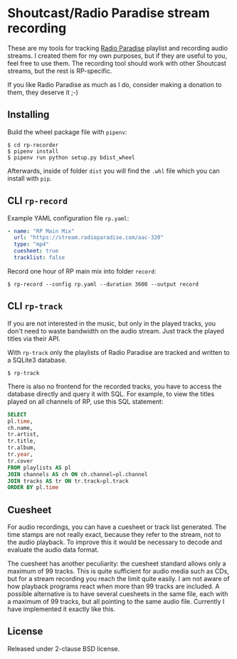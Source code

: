 # Shoutcast/Radio Paradise stream recording

These are my tools for tracking [Radio Paradise][1] playlist and recording
audio streams. I created them for my own purposes, but if they are useful to
you, feel free to use them. The recording tool should work with other
Shoutcast streams, but the rest is RP-specific.

If you like Radio Paradise as much as I do, consider making a donation to
them, they deserve it ;-)

## Installing

Build the wheel package file with `pipenv`:

```console
$ cd rp-recorder
$ pipenv install
$ pipenv run python setup.py bdist_wheel
```

Afterwards, inside of folder `dist` you will find the `.whl` file which you
can install with `pip`.

## CLI `rp-record`

Example YAML configuration file `rp.yaml`:

```yaml
- name: "RP Main Mix"
  url: "https://stream.radioparadise.com/aac-320"
  type: "mp4"
  cuesheet: true
  tracklist: false
```

Record one hour of RP main mix into folder `record`:

```console
$ rp-record --config rp.yaml --duration 3600 --output record
```

## CLI `rp-track`

If you are not interested in the music, but only in the played tracks, you
don't need to waste bandwidth on the audio stream. Just track the played
titles via their API.

With `rp-track` only the playlists of Radio Paradise are tracked and written
to a SQLite3 database.

```console
$ rp-track
```

There is also no frontend for the recorded tracks, you have to access the
database directly and query it with SQL. For example, to view the titles
played on all channels of RP, use this SQL statement:

```sql
SELECT
pl.time,
ch.name,
tr.artist,
tr.title,
tr.album,
tr.year,
tr.cover
FROM playlists AS pl
JOIN channels AS ch ON ch.channel=pl.channel
JOIN tracks AS tr ON tr.track=pl.track
ORDER BY pl.time
```

## Cuesheet

For audio recordings, you can have a cuesheet or track list generated. The
time stamps are not really exact, because they refer to the stream, not to the
audio playback. To improve this it would be necessary to decode and evaluate
the audio data format.

The cuesheet has another peculiarity: the cuesheet standard allows only
a maximum of 99 tracks. This is quite sufficient for audio media such as CDs,
but for a stream recording you reach the limit quite easily. I am not aware of
how playback programs react when more than 99 tracks are included. A possible
alternative is to have several cuesheets in the same file, each with a maximum
of 99 tracks, but all pointing to the same audio file. Currently I have
implemented it exactly like this.

## License

Released under 2-clause BSD license.


[1]: https://radioparadise.com/
